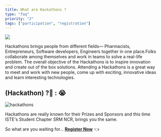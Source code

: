 ```yaml
---
title: What are Hackathons ?
type: "faq"
priority: "2"
tags: ["participation", "registration"]
---
```


![](https://miro.medium.com/max/2880/1*PiJiIxMhkMfKnIOJlwIEHw.jpeg)

Hackathons brings people from different fields— Pharmacists, Entrepreneurs, Software developers, Engineers together in one place.Folks collaborate among themselves and work in teams to solve a real-life problem. The overall objective of the Hackathons is to inspire innovation and create out of the box solutions. Attending a Hackathons is a great way to meet and work with new people, come up with exciting, innovative ideas and learn interesting technologies.

## **(Hackathon)**   **?**🤩 **:**    😭  

![hackathons](https://pbs.twimg.com/media/CAnDwJmWoAA7Mdm.jpg)

Hackathons are really known for their Prizes and Sponsors and this time ISTE's Student Chapter SRM NCR, brings you the same.

So what are you waiting for... [**Register Now**](https://github.com/ISTESRMNCR/CODE-CAMP-2020#readme) 👈